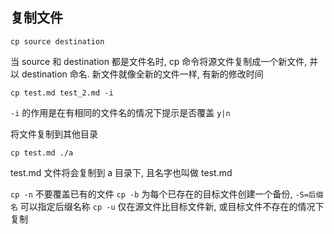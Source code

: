## 复制文件

`cp source destination`

当 source 和 destination 都是文件名时, cp 命令将源文件复制成一个新文件, 并以 destination 命名. 新文件就像全新的文件一样, 有新的修改时间

```
cp test.md test_2.md -i
```

`-i` 的作用是在有相同的文件名的情况下提示是否覆盖 `y|n`

将文件复制到其他目录

```
cp test.md ./a
```

test.md 文件将会复制到 a 目录下, 且名字也叫做 test.md

`cp -n` 不要覆盖已有的文件
`cp -b` 为每个已存在的目标文件创建一个备份, `-S=后缀名` 可以指定后缀名称
`cp -u` 仅在源文件比目标文件新, 或目标文件不存在的情况下复制
